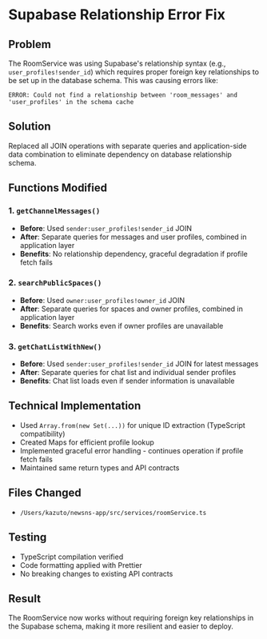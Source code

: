 # Supabase Relationship Error Fix

## Problem
The RoomService was using Supabase's relationship syntax (e.g., `user_profiles!sender_id`) which requires proper foreign key relationships to be set up in the database schema. This was causing errors like:

```
ERROR: Could not find a relationship between 'room_messages' and 'user_profiles' in the schema cache
```

## Solution
Replaced all JOIN operations with separate queries and application-side data combination to eliminate dependency on database relationship schema.

## Functions Modified

### 1. `getChannelMessages()`
- **Before**: Used `sender:user_profiles!sender_id` JOIN
- **After**: Separate queries for messages and user profiles, combined in application layer
- **Benefits**: No relationship dependency, graceful degradation if profile fetch fails

### 2. `searchPublicSpaces()`
- **Before**: Used `owner:user_profiles!owner_id` JOIN  
- **After**: Separate queries for spaces and owner profiles, combined in application layer
- **Benefits**: Search works even if owner profiles are unavailable

### 3. `getChatListWithNew()`
- **Before**: Used `sender:user_profiles!sender_id` JOIN for latest messages
- **After**: Separate queries for chat list and individual sender profiles
- **Benefits**: Chat list loads even if sender information is unavailable

## Technical Implementation
- Used `Array.from(new Set(...))` for unique ID extraction (TypeScript compatibility)
- Created Maps for efficient profile lookup
- Implemented graceful error handling - continues operation if profile fetch fails
- Maintained same return types and API contracts

## Files Changed
- `/Users/kazuto/newsns-app/src/services/roomService.ts`

## Testing
- TypeScript compilation verified
- Code formatting applied with Prettier
- No breaking changes to existing API contracts

## Result
The RoomService now works without requiring foreign key relationships in the Supabase schema, making it more resilient and easier to deploy.